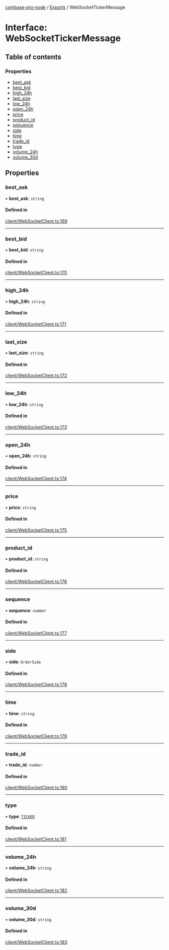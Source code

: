 [coinbase-pro-node](../README.md) / [Exports](../modules.md) / WebSocketTickerMessage

# Interface: WebSocketTickerMessage

## Table of contents

### Properties

- [best\_ask](WebSocketTickerMessage.md#best_ask)
- [best\_bid](WebSocketTickerMessage.md#best_bid)
- [high\_24h](WebSocketTickerMessage.md#high_24h)
- [last\_size](WebSocketTickerMessage.md#last_size)
- [low\_24h](WebSocketTickerMessage.md#low_24h)
- [open\_24h](WebSocketTickerMessage.md#open_24h)
- [price](WebSocketTickerMessage.md#price)
- [product\_id](WebSocketTickerMessage.md#product_id)
- [sequence](WebSocketTickerMessage.md#sequence)
- [side](WebSocketTickerMessage.md#side)
- [time](WebSocketTickerMessage.md#time)
- [trade\_id](WebSocketTickerMessage.md#trade_id)
- [type](WebSocketTickerMessage.md#type)
- [volume\_24h](WebSocketTickerMessage.md#volume_24h)
- [volume\_30d](WebSocketTickerMessage.md#volume_30d)

## Properties

### best\_ask

• **best\_ask**: `string`

#### Defined in

[client/WebSocketClient.ts:169](https://github.com/bennycode/coinbase-pro-node/blob/9734468/src/client/WebSocketClient.ts#L169)

___

### best\_bid

• **best\_bid**: `string`

#### Defined in

[client/WebSocketClient.ts:170](https://github.com/bennycode/coinbase-pro-node/blob/9734468/src/client/WebSocketClient.ts#L170)

___

### high\_24h

• **high\_24h**: `string`

#### Defined in

[client/WebSocketClient.ts:171](https://github.com/bennycode/coinbase-pro-node/blob/9734468/src/client/WebSocketClient.ts#L171)

___

### last\_size

• **last\_size**: `string`

#### Defined in

[client/WebSocketClient.ts:172](https://github.com/bennycode/coinbase-pro-node/blob/9734468/src/client/WebSocketClient.ts#L172)

___

### low\_24h

• **low\_24h**: `string`

#### Defined in

[client/WebSocketClient.ts:173](https://github.com/bennycode/coinbase-pro-node/blob/9734468/src/client/WebSocketClient.ts#L173)

___

### open\_24h

• **open\_24h**: `string`

#### Defined in

[client/WebSocketClient.ts:174](https://github.com/bennycode/coinbase-pro-node/blob/9734468/src/client/WebSocketClient.ts#L174)

___

### price

• **price**: `string`

#### Defined in

[client/WebSocketClient.ts:175](https://github.com/bennycode/coinbase-pro-node/blob/9734468/src/client/WebSocketClient.ts#L175)

___

### product\_id

• **product\_id**: `string`

#### Defined in

[client/WebSocketClient.ts:176](https://github.com/bennycode/coinbase-pro-node/blob/9734468/src/client/WebSocketClient.ts#L176)

___

### sequence

• **sequence**: `number`

#### Defined in

[client/WebSocketClient.ts:177](https://github.com/bennycode/coinbase-pro-node/blob/9734468/src/client/WebSocketClient.ts#L177)

___

### side

• **side**: `OrderSide`

#### Defined in

[client/WebSocketClient.ts:178](https://github.com/bennycode/coinbase-pro-node/blob/9734468/src/client/WebSocketClient.ts#L178)

___

### time

• **time**: `string`

#### Defined in

[client/WebSocketClient.ts:179](https://github.com/bennycode/coinbase-pro-node/blob/9734468/src/client/WebSocketClient.ts#L179)

___

### trade\_id

• **trade\_id**: `number`

#### Defined in

[client/WebSocketClient.ts:180](https://github.com/bennycode/coinbase-pro-node/blob/9734468/src/client/WebSocketClient.ts#L180)

___

### type

• **type**: [`TICKER`](../enums/WebSocketResponseType.md#ticker)

#### Defined in

[client/WebSocketClient.ts:181](https://github.com/bennycode/coinbase-pro-node/blob/9734468/src/client/WebSocketClient.ts#L181)

___

### volume\_24h

• **volume\_24h**: `string`

#### Defined in

[client/WebSocketClient.ts:182](https://github.com/bennycode/coinbase-pro-node/blob/9734468/src/client/WebSocketClient.ts#L182)

___

### volume\_30d

• **volume\_30d**: `string`

#### Defined in

[client/WebSocketClient.ts:183](https://github.com/bennycode/coinbase-pro-node/blob/9734468/src/client/WebSocketClient.ts#L183)
